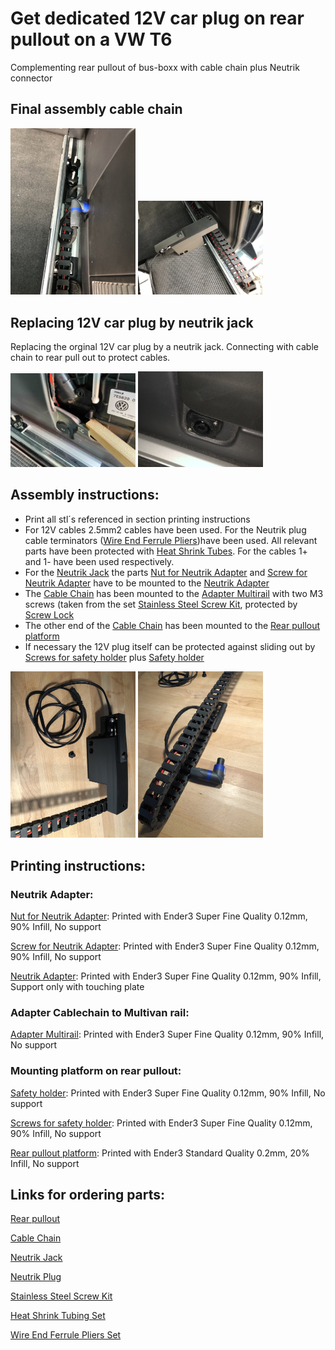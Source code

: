 # Get dedicated 12V car plug on rear pullout on a VW T6
Complementing rear pullout of bus-boxx with cable chain plus Neutrik connector

## Final assembly cable chain

<p float="left">
  <img src="https://github.com/SteffMUC/vw_t6_rearpullout/blob/main/pics/chain_mounted_1.jpeg" alt="Final Assembly Part1" width="200"/>
  <img src="https://github.com/SteffMUC/vw_t6_rearpullout/blob/main/pics/chain_mounted_2.jpeg" alt="Final Assembly Part2" width="200"/>
</p>

## Replacing 12V car plug by neutrik jack

Replacing the orginal 12V car plug by a neutrik jack. Connecting with cable chain to rear pull out to protect cables.

<p float="left">
  <img src="https://github.com/SteffMUC/vw_t6_rearpullout/blob/main/pics/old_plug.jpg" alt="Old plug" width="200"/>
  <img src="https://github.com/SteffMUC/vw_t6_rearpullout/blob/main/pics/neutrik_plug_new.jpg" alt="Neutrik plug" width="200"/>
</p>

## Assembly instructions:

* Print all stl´s referenced in section printing instructions
* For 12V cables 2.5mm2 cables have been used. For the Neutrik plug cable terminators ([Wire End Ferrule Pliers](https://www.amazon.de/Crimpzangen-Aderendh%C3%BClsen-Preciva-Aderendh%C3%BClsenzange-st%C3%BCck/dp/B086BV38XS))have been used. All relevant parts have been protected with [Heat Shrink Tubes](https://smile.amazon.de/gp/product/B0778D22WM). For the cables 1+ and 1- have been used respectively.
* For the [Neutrik Jack](https://www.amazon.de/Neutrik-NL4MP-Speakon-Einbaubuchse/dp/B004BR2YFW/) the parts [Nut for Neutrik Adapter](https://github.com/SteffMUC/vw_t6_rearpullout/blob/main/vw_t6_car_plug_adapter_neutrik_nut.stl) and [Screw for Neutrik Adapter](https://github.com/SteffMUC/vw_t6_rearpullout/blob/main/vw_t6_carplug_neutrik_adapter_screw.stl) have to be mounted to the [Neutrik Adapter](https://github.com/SteffMUC/vw_t6_rearpullout/blob/main/vw_t6_carplug_neutrik_adapter.stl)
* The [Cable Chain](https://www.amazon.de/dp/B07S6LW7BK/) has been mounted to the [Adapter Multirail](https://github.com/SteffMUC/vw_t6_rearpullout/blob/main/vw_t6_cablechain_multivanrail_adapter.stl) with two M3 screws (taken from the set [Stainless Steel Screw Kit](https://amazon.de/gp/product/B07PFCRMKR/), protected by [Screw Lock](https://www.amazon.de/-/en/gp/product/B00295K0IQ/)
* The other end of the [Cable Chain](https://www.amazon.de/dp/B07S6LW7BK/) has been mounted to the [Rear pullout platform](https://github.com/SteffMUC/vw_t6_rearpullout/blob/main/vw_t6_cablechain_carplug_rearpullout_adapter.stl)
* If necessary the 12V plug itself can be protected against sliding out by [Screws for safety holder](https://github.com/SteffMUC/vw_t6_rearpullout/blob/main/vw_t6_cablechain_carplug_rearpullout_screws.stl) plus [Safety holder](https://github.com/SteffMUC/vw_t6_rearpullout/blob/main/vw_t6_cablechain_carplug_safety_holder_rearpullout_adapter_.stl)

<p float="left">
  <img src="https://github.com/SteffMUC/vw_t6_rearpullout/blob/main/pics/preassembled_chain_1.jpeg" alt="Pre Assembly Part1" width="200"/>
  <img src="https://github.com/SteffMUC/vw_t6_rearpullout/blob/main/pics/preassembled_chain_2.jpeg" alt="Pre Assembly Part2" width="200"/>
</p>

## Printing instructions:

### Neutrik Adapter:
[Nut for Neutrik Adapter](https://github.com/SteffMUC/vw_t6_rearpullout/blob/main/vw_t6_car_plug_adapter_neutrik_nut.stl): Printed with Ender3 Super Fine Quality 0.12mm, 90% Infill, No support

[Screw for Neutrik Adapter](https://github.com/SteffMUC/vw_t6_rearpullout/blob/main/vw_t6_carplug_neutrik_adapter_screw.stl): Printed with Ender3 Super Fine Quality 0.12mm, 90% Infill, No support

[Neutrik Adapter](https://github.com/SteffMUC/vw_t6_rearpullout/blob/main/vw_t6_carplug_neutrik_adapter.stl): Printed with Ender3 Super Fine Quality 0.12mm, 90% Infill, Support only with touching plate

### Adapter Cablechain to Multivan rail:
[Adapter Multirail](https://github.com/SteffMUC/vw_t6_rearpullout/blob/main/vw_t6_cablechain_multivanrail_adapter.stl): Printed with Ender3 Super Fine Quality 0.12mm, 90% Infill, No support

### Mounting platform on rear pullout:
[Safety holder](https://github.com/SteffMUC/vw_t6_rearpullout/blob/main/vw_t6_cablechain_carplug_safety_holder_rearpullout_adapter_.stl): Printed with Ender3 Super Fine Quality 0.12mm, 90% Infill, No support

[Screws for safety holder](https://github.com/SteffMUC/vw_t6_rearpullout/blob/main/vw_t6_cablechain_carplug_rearpullout_screws.stl): Printed with Ender3 Super Fine Quality 0.12mm, 90% Infill, No support

[Rear pullout platform](https://github.com/SteffMUC/vw_t6_rearpullout/blob/main/vw_t6_cablechain_carplug_rearpullout_adapter.stl): Printed with Ender3 Standard Quality 0.2mm, 20% Infill, No support



## Links for ordering parts:

[Rear pullout](https://bus-boxx.de/collections/heckauszug/products/t5-t6-t6-1-heckboxx-diy-do-it-yourself-bausatz)

[Cable Chain](https://www.amazon.de/dp/B07S6LW7BK/)

[Neutrik Jack](https://www.amazon.de/Neutrik-NL4MP-Speakon-Einbaubuchse/dp/B004BR2YFW/)

[Neutrik Plug](https://www.amazon.de/Neutrik-NL4FRX-Speakon-Winkelstecker-4-Pol/dp/B004BR2YDO/)

[Stainless Steel Screw Kit](https://amazon.de/gp/product/B07PFCRMKR/)

[Heat Shrink Tubing Set](https://smile.amazon.de/gp/product/B0778D22WM)

[Wire End Ferrule Pliers Set](https://www.amazon.de/Crimpzangen-Aderendh%C3%BClsen-Preciva-Aderendh%C3%BClsenzange-st%C3%BCck/dp/B086BV38XS)
